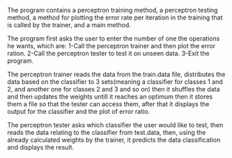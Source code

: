 The program contains a perceptron training method, a perceptron testing method, a method for plotting the error rate per iteration in the training that is called by the trainer, and a main method.

The program first asks the user to enter the number of one the operations he wants, which are:
	1-Call the perceptron trainer and then plot the error ration.
	2-Call the perceptron tester to test it on unseen data.
	3-Exit the program.

The perceptron trainer reads the data from the train.data file, distributes the data based on the classifier to 3 sets(meaning a classifier for classes 1 and 2, and another one for classes 2 and 3 and so on) then it shuffles the data and then updates the weights untill it reaches an optimum then it stores them a file so that the tester can access them, after that it displays the output for the classifier and the plot of error ratio.  

The perceptron tester asks which classifier the user would like to test, then reads the data relating to the classifier from test.data, then, using the already calculated weights by the trainer, it predicts the data classification and displays the result.
